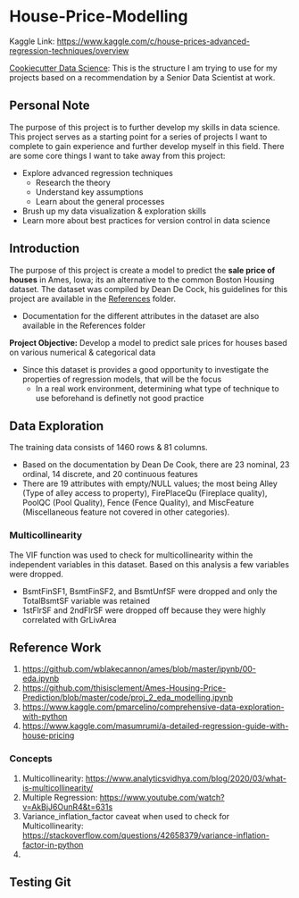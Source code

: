# House-Price-Modelling 

Kaggle Link: https://www.kaggle.com/c/house-prices-advanced-regression-techniques/overview

[Cookiecutter Data Science](https://drivendata.github.io/cookiecutter-data-science/#contributing): This is the structure I am trying to
use for my projects based on a recommendation by a Senior Data Scientist at work.


## Personal Note
The purpose of this project is to further develop my skills in data science. This project serves as a starting point for a series of 
projects I want to complete to gain experience and further develop myself in this field. There are some core things I want to take away from
this project:

- Explore advanced regression techniques 
	- Research the theory 
	- Understand key assumptions 
	- Learn about the general processes 
- Brush up my data visualization & exploration skills 
- Learn more about best practices for version control in data science

## Introduction
The purpose of this project is create a model to predict the **sale price of houses** in Ames, Iowa; its an alternative to the common Boston Housing
dataset. The dataset was compiled by Dean De Cock, his guidelines for this project are available in the [References](References/) folder.
- Documentation for the different attributes in the dataset are also available in the References folder

**Project Objective:** Develop a model to predict sale prices for houses based on various numerical & categorical data
- Since this dataset is provides a good opportunity to investigate the properties of regression models, that will be the focus
	- In a real work environment, determining what type of technique to use beforehand is definetly not good practice
	
## Data Exploration

The training data consists of 1460 rows & 81 columns. 
- Based on the documentation by Dean De Cook, there are 23 nominal, 23 ordinal, 14 discrete, and 20 continuous features
- There are 19 attributes with empty/NULL values; the most being Alley (Type of alley access to property), FirePlaceQu (Fireplace quality),
PoolQC (Pool Quality), Fence (Fence Quality), and MiscFeature (Miscellaneous feature not covered in other categories).

### Multicollinearity

The VIF function was used to check for multicollinearity within the independent variables in this dataset. Based on this analysis a few variables were dropped.

- BsmtFinSF1, BsmtFinSF2, and BsmtUnfSF were dropped and only the TotalBsmtSF variable was retained
- 1stFlrSF and 2ndFlrSF were dropped off because they were highly correlated with GrLivArea

## Reference Work

1. https://github.com/wblakecannon/ames/blob/master/ipynb/00-eda.ipynb
2. https://github.com/thisisclement/Ames-Housing-Price-Prediction/blob/master/code/proj_2_eda_modelling.ipynb
3. https://www.kaggle.com/pmarcelino/comprehensive-data-exploration-with-python
4. https://www.kaggle.com/masumrumi/a-detailed-regression-guide-with-house-pricing

### Concepts 
1. Multicollinearity: https://www.analyticsvidhya.com/blog/2020/03/what-is-multicollinearity/
2. Multiple Regression: https://www.youtube.com/watch?v=AkBjJ6OunR4&t=631s
3. Variance_inflation_factor caveat when used to check for Multicollinearity: https://stackoverflow.com/questions/42658379/variance-inflation-factor-in-python
4. 


## Testing Git





 